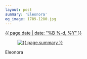 ```yaml
---
layout: post
summary: 'Eleonora'
og_image: 1789-1280.jpg
---
```


<p>
 <time>
  <a href="/1789">
   {{ page.date | date: "%B %-d, %Y" }}
  </a>
 </time>
 <a href="/1789">
  <figure data-taken="7/14/2023">
   <img alt="{{ page.summary }}" sizes="(min-width: 700px) 50vw, calc(100vw - 2rem)" src="{{ site.assets_url }}/1789-640.jpg" srcset="{{ site.assets_url }}/1789-320.jpg 320w, {{ site.assets_url }}/1789-640.jpg 640w, {{ site.assets_url }}/1789-960.jpg 960w, {{ site.assets_url }}/1789-1280.jpg 1280w"/>
  </figure>
 </a>
 <span>
  Eleonora
 </span>
</p>
